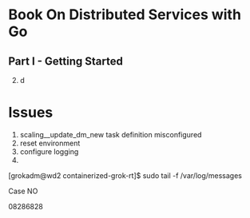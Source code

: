 # Book On Distributed Services with Go

## Part I - Getting Started

2. d





# Issues

1. scaling__update_dm_new task definition misconfigured
2. reset environment
3. configure logging
4. 

[grokadm@wd2 containerized-grok-rt]$ sudo tail -f /var/log/messages

Case NO

08286828




